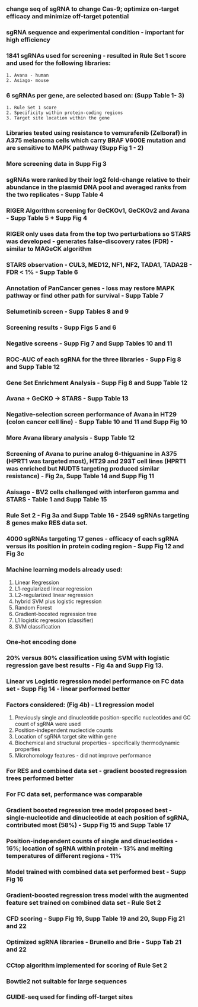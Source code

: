 ### change seq of sgRNA to change Cas-9; optimize on-target efficacy and minimize off-target potential

### sgRNA sequence and experimental condition - important for high efficiency

### 1841 sgRNAs used for screening - resulted in Rule Set 1 score and used for the following libraries:
    1. Avana - human
    2. Asiago- mouse

### 6 sgRNAs per gene, are selected based on: (Supp Table 1- 3)
    1. Rule Set 1 score
    2. Specificity within protein-coding regions
    3. Target site location within the gene

### Libraries tested using resistance to vemurafenib (Zelboraf) in A375 melanoma cells which carry BRAF V600E mutation and are sensitive to MAPK pathway (Supp Fig 1 - 2)

### More screening data in Supp Fig 3

### sgRNAs were ranked by their log2 fold-change relative to their abundance in the plasmid DNA pool and averaged ranks from the two replicates - Supp Table 4

### RIGER Algorithm screening for GeCKOv1, GeCKOv2 and Avana - Supp Table 5 + Supp Fig 4

### RIGER only uses data from the top two perturbations so STARS was developed - generates false-discovery rates (FDR) - similar to MAGeCK algorithm

### STARS observation - CUL3, MED12, NF1, NF2, TADA1, TADA2B - FDR < 1% - Supp Table 6

### Annotation of PanCancer genes - loss may restore MAPK pathway or find other path for survival - Supp Table 7

### Selumetinib screen - Supp Tables 8 and 9

### Screening results - Supp Figs 5 and 6

### Negative screens - Supp Fig 7 and Supp Tables 10 and 11

### ROC-AUC of each sgRNA for the three libraries - Supp Fig 8 and Supp Table 12

### Gene Set Enrichment Analysis - Supp Fig 8 and Supp Table 12

### Avana + GeCKO -> STARS - Supp Table 13

### Negative-selection screen performance of Avana in HT29 (colon cancer cell line) - Supp Table 10 and 11 and Supp Fig 10

### More Avana library analysis - Supp Table 12

### Screening of Avana to purine analog 6-thiguanine in A375 (HPRT1 was targeted most), HT29 and 293T cell lines (HPRT1 was enriched but NUDT5 targeting produced similar resistance) - Fig 2a, Supp Table 14 and Supp Fig 11

### Asisago - BV2 cells challenged with interferon gamma and STARS - Table 1 and Supp Table 15

### Rule Set 2 - Fig 3a and Supp Table 16 - 2549 sgRNAs targeting 8 genes make RES data set.

### 4000 sgRNAs targeting 17 genes - efficacy of each sgRNA versus its position in protein coding region - Supp Fig 12 and Fig 3c

### Machine learning models already used:
1. Linear Regression
2. L1-regularized linear regression
3. L2-regularized linear regression
4. hybrid SVM plus logistic regression
5. Random Forest
6. Gradient-boosted regression tree
7. L1 logistic regression (classifier)
8. SVM classification

### One-hot encoding done

### 20% versus 80% classification using SVM with logistic regression gave best results - Fig 4a and Supp Fig 13.

### Linear vs Logistic regression model performance on FC data set - Supp Fig 14 - linear performed better

### Factors considered: (Fig 4b) - L1 regression model
1. Previously single and dinucleotide position-specific nucleotides and GC count of sgRNA were used
2. Position-independent nucleotide counts
3. Location of sgRNA target site within gene
4. Biochemical and structural properties - specifically thermodynamic properties
5. Microhomology features - did not improve performance


### For RES and combined data set - gradient boosted regression trees performed better

### For FC data set, performance was comparable


### Gradient boosted regression tree model proposed best - single-nucleotide and dinucleotide at each position of sgRNA, contributed most (58%) - Supp Fig 15 and Supp Table 17

### Position-independent counts of single and dinucleotides - 16%; location of sgRNA within protein - 13% and melting temperatures of different regions - 11%

### Model trained with combined data set performed best - Supp Fig 16

### Gradient-boosted regression tress model with the augmented feature set trained on combined data set - Rule Set 2

### CFD scoring - Supp Fig 19, Supp Table 19 and 20, Supp Fig 21 and 22

### Optimized sgRNA libraries - Brunello and Brie - Supp Tab 21 and 22

### CCtop algorithm implemented for scoring of Rule Set 2

### Bowtie2 not suitable for large sequences

### GUIDE-seq used for finding off-target sites
